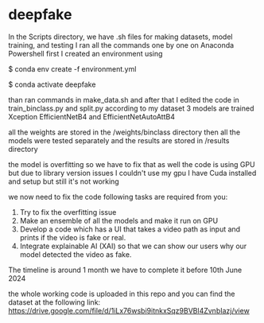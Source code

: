 # deepfake

In the Scripts directory, we have .sh files for making datasets, model training, and testing 
I ran all the commands one by one on Anaconda Powershell 
first I created an environment using 

$ conda env create -f environment.yml

$ conda activate deepfake

than ran commands in make_data.sh and after that I edited the code in train_binclass.py and split.py according to  my dataset
3 models are trained 
Xception
EfficientNetB4 and
EfficientNetAutoAttB4

all the weights are stored in the /weights/binclass directory
then all the models were tested separately and the results are stored in /results directory

the model is overfitting so we have to fix that as well
the code is using GPU but due to library version issues I couldn't use my gpu I have Cuda installed and setup but still it's not working

we now need to fix the code following tasks are required from you: 
1. Try to fix the overfitting issue
2. Make an ensemble of all the models and make it run on GPU
3. Develop a code which has a UI that takes a video path as input and prints if the video is fake or real.
4. Integrate explainable AI (XAI) so that we can show our users why our model detected the video as fake.

The timeline is around 1 month we have to complete it before 10th June 2024

the whole working code is uploaded in this repo and you can find the dataset at the following link:
https://drive.google.com/file/d/1iLx76wsbi9itnkxSqz9BVBl4ZvnbIazj/view
